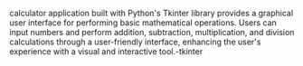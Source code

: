  calculator application built with Python's Tkinter library provides a graphical user interface for performing basic mathematical operations. Users can input numbers and perform addition, subtraction, multiplication, and division calculations through a user-friendly interface, enhancing the user's experience with a visual and interactive tool.-tkinter
